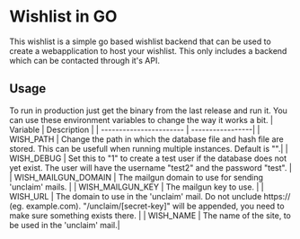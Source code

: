 # Wishlist in GO
This wishlist is a simple go based wishlist backend that can be used to create a webapplication to host your wishlist. This only includes a backend which can be contacted through it's API.

## Usage
To run in production just get the binary from the last release and run it. You can use these environment variables to change the way it works a bit.
| Variable                | Description       |
| ----------------------- | -----------------| 
| WISH_PATH | Change the path in which the database file and hash file are stored. This can be usefull when running multiple instances. Default is "".|
| WISH_DEBUG | Set this to "1" to create a test user if the database does not yet exist. The user will have the username "test2" and the password "test". |
| WISH_MAILGUN_DOMAIN | The mailgun domain to use for sending 'unclaim' mails. |
| WISH_MAILGUN_KEY | The mailgun key to use. |
| WISH_URL | The domain to use in the 'unclaim' mail. Do not unclude https:// (eg. example.com). "/unclaim/[secret-key]" will be appended, you need to make sure something exists there. |
| WISH_NAME | The name of the site, to be used in the 'unclaim' mail.| 

